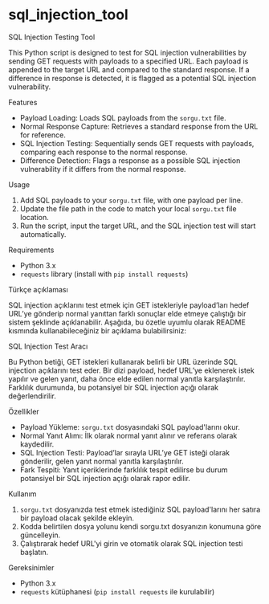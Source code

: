 # sql_injection_tool


SQL Injection Testing Tool

This Python script is designed to test for SQL injection vulnerabilities by sending GET requests with payloads to a specified URL. Each payload is appended to the target URL and compared to the standard response. If a difference in response is detected, it is flagged as a potential SQL injection vulnerability.

 Features

- Payload Loading: Loads SQL payloads from the `sorgu.txt` file.
- Normal Response Capture: Retrieves a standard response from the URL for reference.
- SQL Injection Testing: Sequentially sends GET requests with payloads, comparing each response to the normal response.
- Difference Detection: Flags a response as a possible SQL injection vulnerability if it differs from the normal response.

Usage

1. Add SQL payloads to your `sorgu.txt` file, with one payload per line.
2. Update the file path in the code to match your local `sorgu.txt` file location.
3. Run the script, input the target URL, and the SQL injection test will start automatically.

 Requirements

- Python 3.x
- `requests` library (install with `pip install requests`)

Türkçe açıklaması 

SQL injection açıklarını test etmek için GET istekleriyle payload’ları hedef URL’ye gönderip normal yanıttan farklı sonuçlar elde etmeye çalıştığı bir sistem şeklinde açıklanabilir. Aşağıda, bu özetle uyumlu olarak README kısmında kullanabileceğiniz bir açıklama bulabilirsiniz:


 SQL Injection Test Aracı

Bu Python betiği, GET istekleri kullanarak belirli bir URL üzerinde SQL injection açıklarını test eder. Bir dizi payload, hedef URL’ye eklenerek istek yapılır ve gelen yanıt, daha önce elde edilen normal yanıtla karşılaştırılır. Farklılık durumunda, bu potansiyel bir SQL injection açığı olarak değerlendirilir.

 Özellikler

- Payload Yükleme: `sorgu.txt` dosyasındaki SQL payload'larını okur.
- Normal Yanıt Alımı: İlk olarak normal yanıt alınır ve referans olarak kaydedilir.
- SQL Injection Testi: Payload’lar sırayla URL’ye GET isteği olarak gönderilir, gelen yanıt normal yanıtla karşılaştırılır.
- Fark Tespiti: Yanıt içeriklerinde farklılık tespit edilirse bu durum potansiyel bir SQL injection açığı olarak rapor edilir.

 Kullanım

1. `sorgu.txt` dosyanızda test etmek istediğiniz SQL payload'larını her satıra bir payload olacak şekilde ekleyin.
2. Kodda belirtilen dosya yolunu kendi sorgu.txt dosyanızın konumuna göre güncelleyin.
3. Çalıştırarak hedef URL'yi girin ve otomatik olarak SQL injection testi başlatın.

 Gereksinimler

- Python 3.x
- `requests` kütüphanesi (`pip install requests` ile kurulabilir)



